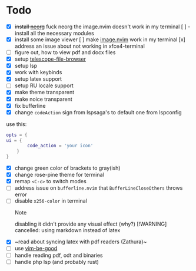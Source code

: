 # Todo

- [x] ~~install [neorg](https://github.com/nvim-neorg/neorg/)~~ fuck neorg the image.nvim doesn't work in my terminal
      [ ] - install all the necessary modules
- [x] install some image viewer
      [ ] make [image.nvim](https://github.com/3rd/image.nvim) work in my terminal
      [x] address an issue about not working in xfce4-terminal
- [ ] figure out, how to view pdf and docx files
- [x] setup [telescope-file-browser](https://github.com/nvim-telescope/telescope-file-browser.nvim)
- [x] setup lsp
- [x] work with keybinds
- [x] setup latex support
- [ ] setup RU locale support
- [x] make theme transparent
- [x] make noice transparent
- [x] fix bufferline
- [x] change `codeAction` sign from lspsaga's to default one from lspconfig

use this:

```lua
opts = {
ui = {
        code_action = 'your icon'
    }
}
```

- [x] change green color of brackets to gray(ish)
- [x] change rose-pine theme for terminal
- [x] remap `<C-c>` to switch modes
- [ ] address issue on `bufferline.nvim` that `BufferLineCloseOthers` throws error
- [ ] disable `x256-color` in terminal
  > [!NOTE]
  > disabling it didn't provide any visual effect (why?)
  > [!WARNING]
  > cancelled: using markdown instead of latex
- [x] ~read about syncing latex with pdf readers (Zathura)~
- [ ] use [vim-be-good](https://github.com/ThePrimeagen/vim-be-good)
- [ ] handle reading pdf, odt and binaries
- [ ] handle php lsp (and probably rust)
